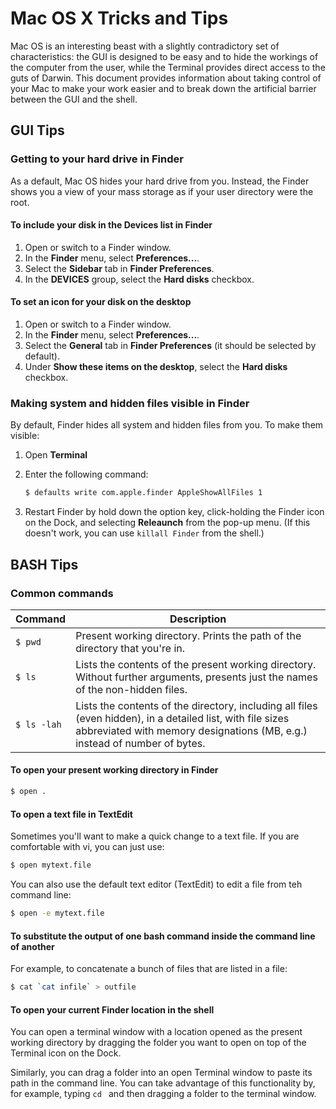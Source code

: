 # Mac OS X Tricks and Tips #

Mac OS is an interesting beast with a slightly contradictory set of characteristics: the GUI is designed to be easy and to hide the workings of the computer from the user, while the Terminal provides direct access to the guts of Darwin. This document provides information about taking control of your Mac to make your work easier and to break down the artificial barrier between the GUI and the shell.

## GUI Tips ##

### Getting to your hard drive in Finder ###

As a default, Mac OS hides your hard drive from you. Instead, the Finder shows you a view of your mass storage as if your user directory were the root.

#### To include your disk in the Devices list in Finder ####

1.  Open or switch to a Finder window.
2.  In the **Finder** menu, select **Preferences...**.
3.  Select the **Sidebar** tab in **Finder Preferences**.
4.  In the **DEVICES** group, select the **Hard disks** checkbox.

#### To set an icon for your disk on the desktop ####

1.  Open or switch to a Finder window.
2.  In the **Finder** menu, select **Preferences...**.
3.  Select the **General** tab in **Finder Preferences** (it should be 
    selected by default).
4.  Under **Show these items on the desktop**, select the **Hard 
    disks** checkbox.

### Making system and hidden files visible in Finder ###

By default, Finder hides all system and hidden files from you. To make them visible:

1.  Open **Terminal**
2.  Enter the following command:

    ```bash
    $ defaults write com.apple.finder AppleShowAllFiles 1
    ```
3.  Restart Finder by hold down the option key, click-holding the 
    Finder icon on the Dock, and selecting **Releaunch** from the 
    pop-up menu. (If this doesn't work, you can use `killall Finder` from the shell.)

## BASH Tips ##

### Common commands ###

| Command            | Description                      |
| ------------------ | -------------------------------- |
| `$ pwd`            | Present working directory. Prints the path of the directory that you're in. |
| `$ ls`             | Lists the contents of the present working directory. Without further arguments, presents just the names of the non-hidden files. |
| `$ ls -lah`        | Lists the contents of the directory, including  all files (even hidden), in a detailed list, with file sizes abbreviated with memory designations (MB, e.g.) instead of number of bytes. | 


#### To open your present working directory in Finder ####

```bash
$ open .
```

#### To open a text file in TextEdit ####

Sometimes you'll want to make a quick change to a text file. If you are comfortable with vi, you can just use:

```bash
$ open mytext.file
```

You can also use the default text editor (TextEdit) to edit a file from teh command line:

```bash
$ open -e mytext.file
```
#### To substitute the output of one bash command inside the command line of another ####

For example, to concatenate a bunch of files that are listed in a file:

```bash
$ cat `cat infile` > outfile
```
#### To open your current Finder location in the shell ####

You can open a terminal window with a location opened as the present working directory by dragging the folder you want to open on top of the Terminal icon on the Dock.

Similarly, you can drag a folder into an open Terminal window to paste its path in the command line. You can take advantage of this functionality by, for example, typing `cd ` and then dragging a folder to the terminal window.
